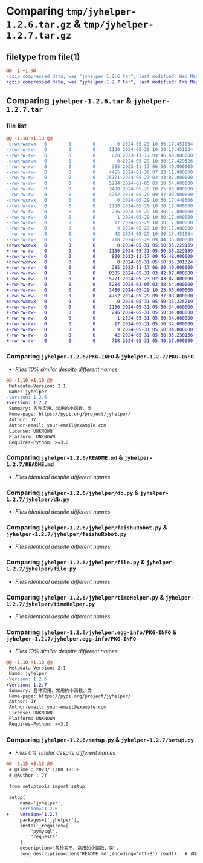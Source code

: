 # Comparing `tmp/jyhelper-1.2.6.tar.gz` & `tmp/jyhelper-1.2.7.tar.gz`

## filetype from file(1)

```diff
@@ -1 +1 @@
-gzip compressed data, was "jyhelper-1.2.6.tar", last modified: Wed May 29 10:30:17 2024, max compression
+gzip compressed data, was "jyhelper-1.2.7.tar", last modified: Fri May 31 05:50:35 2024, max compression
```

## Comparing `jyhelper-1.2.6.tar` & `jyhelper-1.2.7.tar`

### file list

```diff
@@ -1,18 +1,18 @@
-drwxrwxrwx   0        0        0        0 2024-05-29 10:30:17.451034 jyhelper-1.2.6/
--rw-rw-rw-   0        0        0     1130 2024-05-29 10:30:17.451034 jyhelper-1.2.6/PKG-INFO
--rw-rw-rw-   0        0        0      820 2023-11-17 09:46:48.000000 jyhelper-1.2.6/README.md
-drwxrwxrwx   0        0        0        0 2024-05-29 10:30:17.429526 jyhelper-1.2.6/jyhelper/
--rw-rw-rw-   0        0        0      385 2023-11-17 06:00:40.000000 jyhelper-1.2.6/jyhelper/__init__.py
--rw-rw-rw-   0        0        0     4455 2024-01-30 07:23:11.000000 jyhelper-1.2.6/jyhelper/common.py
--rw-rw-rw-   0        0        0    15771 2024-05-23 02:43:07.000000 jyhelper-1.2.6/jyhelper/db.py
--rw-rw-rw-   0        0        0     5284 2024-01-05 03:38:54.000000 jyhelper-1.2.6/jyhelper/feishuRobot.py
--rw-rw-rw-   0        0        0     3480 2024-05-29 10:25:03.000000 jyhelper-1.2.6/jyhelper/file.py
--rw-rw-rw-   0        0        0     4752 2024-05-29 09:37:08.000000 jyhelper-1.2.6/jyhelper/timeHelper.py
-drwxrwxrwx   0        0        0        0 2024-05-29 10:30:17.448606 jyhelper-1.2.6/jyhelper.egg-info/
--rw-rw-rw-   0        0        0     1130 2024-05-29 10:30:17.000000 jyhelper-1.2.6/jyhelper.egg-info/PKG-INFO
--rw-rw-rw-   0        0        0      296 2024-05-29 10:30:17.000000 jyhelper-1.2.6/jyhelper.egg-info/SOURCES.txt
--rw-rw-rw-   0        0        0        1 2024-05-29 10:30:17.000000 jyhelper-1.2.6/jyhelper.egg-info/dependency_links.txt
--rw-rw-rw-   0        0        0       17 2024-05-29 10:30:17.000000 jyhelper-1.2.6/jyhelper.egg-info/requires.txt
--rw-rw-rw-   0        0        0        9 2024-05-29 10:30:17.000000 jyhelper-1.2.6/jyhelper.egg-info/top_level.txt
--rw-rw-rw-   0        0        0       42 2024-05-29 10:30:17.451034 jyhelper-1.2.6/setup.cfg
--rw-rw-rw-   0        0        0      718 2024-05-29 09:44:36.000000 jyhelper-1.2.6/setup.py
+drwxrwxrwx   0        0        0        0 2024-05-31 05:50:35.229159 jyhelper-1.2.7/
+-rw-rw-rw-   0        0        0     1130 2024-05-31 05:50:35.229159 jyhelper-1.2.7/PKG-INFO
+-rw-rw-rw-   0        0        0      820 2023-11-17 09:46:48.000000 jyhelper-1.2.7/README.md
+drwxrwxrwx   0        0        0        0 2024-05-31 05:50:35.201324 jyhelper-1.2.7/jyhelper/
+-rw-rw-rw-   0        0        0      385 2023-11-17 06:00:40.000000 jyhelper-1.2.7/jyhelper/__init__.py
+-rw-rw-rw-   0        0        0     8305 2024-05-31 03:42:07.000000 jyhelper-1.2.7/jyhelper/common.py
+-rw-rw-rw-   0        0        0    15771 2024-05-23 02:43:07.000000 jyhelper-1.2.7/jyhelper/db.py
+-rw-rw-rw-   0        0        0     5284 2024-01-05 03:38:54.000000 jyhelper-1.2.7/jyhelper/feishuRobot.py
+-rw-rw-rw-   0        0        0     3480 2024-05-29 10:25:03.000000 jyhelper-1.2.7/jyhelper/file.py
+-rw-rw-rw-   0        0        0     4752 2024-05-29 09:37:08.000000 jyhelper-1.2.7/jyhelper/timeHelper.py
+drwxrwxrwx   0        0        0        0 2024-05-31 05:50:35.225219 jyhelper-1.2.7/jyhelper.egg-info/
+-rw-rw-rw-   0        0        0     1130 2024-05-31 05:50:34.000000 jyhelper-1.2.7/jyhelper.egg-info/PKG-INFO
+-rw-rw-rw-   0        0        0      296 2024-05-31 05:50:34.000000 jyhelper-1.2.7/jyhelper.egg-info/SOURCES.txt
+-rw-rw-rw-   0        0        0        1 2024-05-31 05:50:34.000000 jyhelper-1.2.7/jyhelper.egg-info/dependency_links.txt
+-rw-rw-rw-   0        0        0       17 2024-05-31 05:50:34.000000 jyhelper-1.2.7/jyhelper.egg-info/requires.txt
+-rw-rw-rw-   0        0        0        9 2024-05-31 05:50:34.000000 jyhelper-1.2.7/jyhelper.egg-info/top_level.txt
+-rw-rw-rw-   0        0        0       42 2024-05-31 05:50:35.230156 jyhelper-1.2.7/setup.cfg
+-rw-rw-rw-   0        0        0      718 2024-05-31 05:40:37.000000 jyhelper-1.2.7/setup.py
```

### Comparing `jyhelper-1.2.6/PKG-INFO` & `jyhelper-1.2.7/PKG-INFO`

 * *Files 10% similar despite different names*

```diff
@@ -1,10 +1,10 @@
 Metadata-Version: 2.1
 Name: jyhelper
-Version: 1.2.6
+Version: 1.2.7
 Summary: 各种实用、常用的小函数、类
 Home-page: https://pypi.org/project/jyhelper/
 Author: JY
 Author-email: your-email@example.com
 License: UNKNOWN
 Platform: UNKNOWN
 Requires-Python: >=3.0
```

### Comparing `jyhelper-1.2.6/README.md` & `jyhelper-1.2.7/README.md`

 * *Files identical despite different names*

### Comparing `jyhelper-1.2.6/jyhelper/db.py` & `jyhelper-1.2.7/jyhelper/db.py`

 * *Files identical despite different names*

### Comparing `jyhelper-1.2.6/jyhelper/feishuRobot.py` & `jyhelper-1.2.7/jyhelper/feishuRobot.py`

 * *Files identical despite different names*

### Comparing `jyhelper-1.2.6/jyhelper/file.py` & `jyhelper-1.2.7/jyhelper/file.py`

 * *Files identical despite different names*

### Comparing `jyhelper-1.2.6/jyhelper/timeHelper.py` & `jyhelper-1.2.7/jyhelper/timeHelper.py`

 * *Files identical despite different names*

### Comparing `jyhelper-1.2.6/jyhelper.egg-info/PKG-INFO` & `jyhelper-1.2.7/jyhelper.egg-info/PKG-INFO`

 * *Files 10% similar despite different names*

```diff
@@ -1,10 +1,10 @@
 Metadata-Version: 2.1
 Name: jyhelper
-Version: 1.2.6
+Version: 1.2.7
 Summary: 各种实用、常用的小函数、类
 Home-page: https://pypi.org/project/jyhelper/
 Author: JY
 Author-email: your-email@example.com
 License: UNKNOWN
 Platform: UNKNOWN
 Requires-Python: >=3.0
```

### Comparing `jyhelper-1.2.6/setup.py` & `jyhelper-1.2.7/setup.py`

 * *Files 0% similar despite different names*

```diff
@@ -3,15 +3,15 @@
 # @Time : 2023/11/08 18:38 
 # @Author : JY
 
 from setuptools import setup
 
 setup(
     name='jyhelper',
-    version='1.2.6',
+    version='1.2.7',
     packages=['jyhelper'],
     install_requires=[
         'pymysql',
         'requests'
     ],
     description='各种实用、常用的小函数、类',
     long_description=open('README.md',encoding='utf-8').read(),  # 详细描述，通常从 README.md 中读取
```

